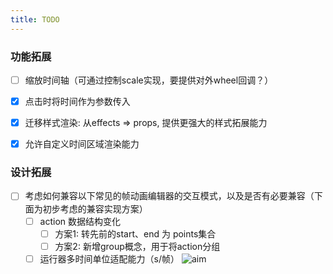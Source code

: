```yaml
---
title: TODO
---
```


### 功能拓展

- [ ] 缩放时间轴（可通过控制scale实现，要提供对外wheel回调？）
- [x] 点击时将时间作为参数传入
- [x] 迁移样式渲染: 从effects => props, 提供更强大的样式拓展能力
- [x] 允许自定义时间区域渲染能力


### 设计拓展
- [ ] 考虑如何兼容以下常见的帧动画编辑器的交互模式，以及是否有必要兼容（下面为初步考虑的兼容实现方案）
  - [ ] action 数据结构变化
    - [ ] 方案1: 转先前的start、end 为 points集合
    - [ ] 方案2: 新增group概念，用于将action分组
  - [ ] 运行器多时间单位适配能力（s/帧）
![aim](/assets/aim.png)